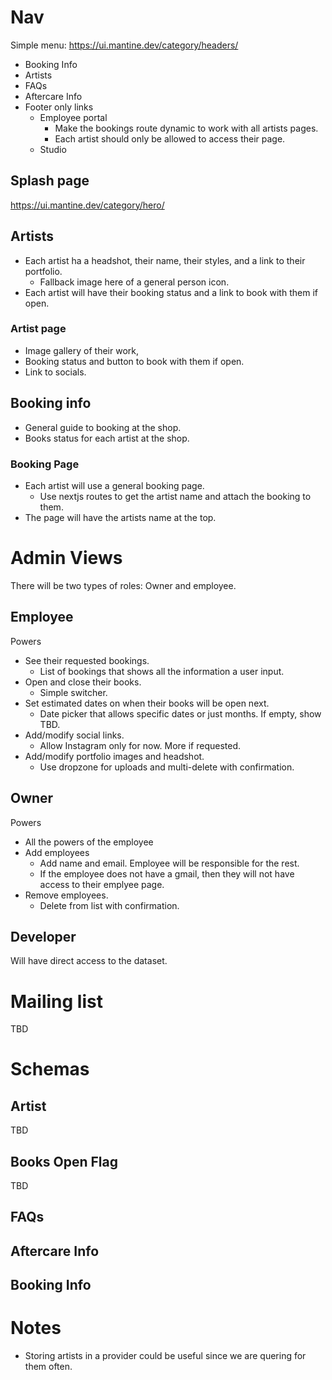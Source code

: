# Nav

Simple menu: https://ui.mantine.dev/category/headers/

- Booking Info
- Artists
- FAQs
- Aftercare Info
- Footer only links
  - Employee portal
    - Make the bookings route dynamic to work with all artists pages.
    - Each artist should only be allowed to access their page.
  - Studio

## Splash page

https://ui.mantine.dev/category/hero/

## Artists

- Each artist ha a headshot, their name, their styles, and a link to their portfolio.
  - Fallback image here of a general person icon.
- Each artist will have their booking status and a link to book with them if open.

### Artist page

- Image gallery of their work,
- Booking status and button to book with them if open.
- Link to socials.

## Booking info

- General guide to booking at the shop.
- Books status for each artist at the shop.

### Booking Page

- Each artist will use a general booking page.
  - Use nextjs routes to get the artist name and attach the booking to them.
- The page will have the artists name at the top.

# Admin Views

There will be two types of roles: Owner and employee.

## Employee

Powers

- See their requested bookings.
  - List of bookings that shows all the information a user input.
- Open and close their books.
  - Simple switcher.
- Set estimated dates on when their books will be open next.
  - Date picker that allows specific dates or just months. If empty, show TBD.
- Add/modify social links.
  - Allow Instagram only for now. More if requested.
- Add/modify portfolio images and headshot.
  - Use dropzone for uploads and multi-delete with confirmation.

## Owner

Powers

- All the powers of the employee
- Add employees
  - Add name and email. Employee will be responsible for the rest.
  - If the employee does not have a gmail, then they will not have access to their emplyee page.
- Remove employees.
  - Delete from list with confirmation.

## Developer

Will have direct access to the dataset.

# Mailing list

TBD

# Schemas

## Artist

TBD

## Books Open Flag

TBD

## FAQs

## Aftercare Info

## Booking Info

# Notes

- Storing artists in a provider could be useful since we are quering for them often.
